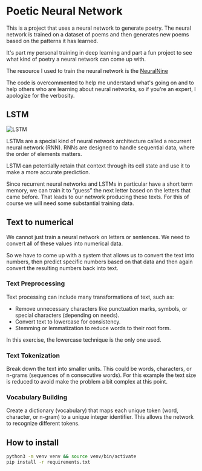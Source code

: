 # Poetic Neural Network

This is a project that uses a neural network to generate poetry. The neural network is trained on a dataset of poems and then generates new poems based on the patterns it has learned.

It's part my personal training in deep learning and part a fun project to see what kind of poetry a neural network can come up with.

The resource I used to train the neural network is the [NeuralNine](https://www.neuralnine.com/generating-texts-with-recurrent-neural-networks-in-python/)

The code is overcommented to help me understand what's going on and to help others who are learning about neural networks, so if you're an expert, I apologize for the verbosity.

## LSTM

![LSTM](https://upload.wikimedia.org/wikipedia/commons/thumb/9/93/LSTM_Cell.svg/1920px-LSTM_Cell.svg.png)

LSTMs are a special kind of neural network architecture called a recurrent neural network (RNN). RNNs are designed to handle sequential data, where the order of elements matters.

LSTM can potentially retain that context through its cell state and use it to make a more accurate prediction.

Since recurrent neural networks and LSTMs in particular have a short term memory, we can train it to “guess” the next letter based on the letters that came before. That leads to our network producing these texts. For this of course we will need some substantial training data.

## Text to numerical

We cannot just train a neural network on letters or sentences. We need to convert all of these values into numerical data.

So we have to come up with a system that allows us to convert the text into numbers, then predict specific numbers based on that data and then again convert the resulting numbers back into text.

### Text Preprocessing

Text processing can include many transformations of text, such as:

- Remove unnecessary characters like punctuation marks, symbols, or special characters (depending on needs).
- Convert text to lowercase for consistency.
- Stemming or lemmatization to reduce words to their root form.

In this exercise, the lowercase technique is the only one used.

### Text Tokenization

Break down the text into smaller units. This could be words, characters, or n-grams (sequences of n consecutive words). For this example the text size is reduced to avoid make the problem a bit complex at this point.

### Vocabulary Building

Create a dictionary (vocabulary) that maps each unique token (word, character, or n-gram) to a unique integer identifier. This allows the network to recognize different tokens.

## How to install

```bash
python3 -m venv venv && source venv/bin/activate
pip install -r requirements.txt
```

